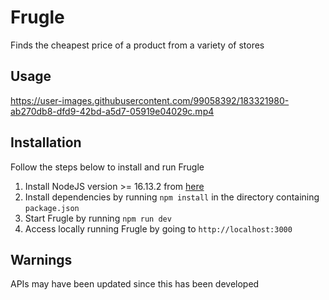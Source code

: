 # Frugle

Finds the cheapest price of a product from a variety of stores

## Usage
https://user-images.githubusercontent.com/99058392/183321980-ab270db8-dfd9-42bd-a5d7-05919e04029c.mp4


## Installation
Follow the steps below to install and run Frugle

1. Install NodeJS version >= 16.13.2 from [here](https://nodejs.org/en/)
2. Install dependencies by running `npm install` in the directory containing `package.json`
3. Start Frugle by running `npm run dev`
4. Access locally running Frugle by going to `http://localhost:3000`

## Warnings
APIs may have been updated since this has been developed

